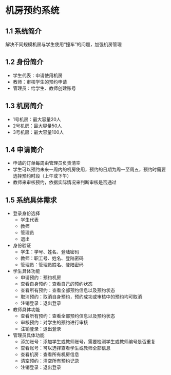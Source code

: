 # 机房预约系统

## 1.1 系统简介

解决不同规模机房与学生使用“撞车”的问题，加强机房管理

## 1.2 身份简介

- 学生代表：申请使用机房
- 教师：审核学生的预约申请
- 管理员：给学生、教师创建账号

## 1.3 机房简介

- 1号机房：最大容量20人
- 2号机房：最大容量50人
- 3号机房：最大容量100人

## 1.4 申请简介

- 申请的订单每周由管理员负责清空
- 学生可以预约未来一周内的机房使用，预约的日期为周一至周五，预约时需要选择预约时段（上午或下午）
- 教师来审核预约，依据实际情况来判断审核是否通过

## 1.5 系统具体需求

- 登录身份选择
  - 学生代表
  - 教师
  - 管理员
  - 退出
- 身份验证
  - 学生：学号、姓名、登陆密码
  - 教师：职工号、姓名、登陆密码
  - 管理员：管理员姓名、登陆密码
- 学生具体功能
  - 申请预约：预约机房
  - 查看自身预约：查看自己的预约状态
  - 查看所有预约：查看全部预约信息以及预约状态
  - 取消预约：取消自身预约，预约成功或审核中的预约均可取消
  - 注销登录：退出登录
- 教师具体功能
  - 查看所有预约：查看全部预约信息以及预约状态
  - 审核预约：对学生的预约进行审核
  - 注销登录：退出登录
- 管理员具体功能
  - 添加账号：添加学生或教师账号，需要检测学生或教师编号是否重复
  - 查看账号：可以选择查看学生或教师全部信息
  - 查看机房：查看所有机房信息
  - 清空预约：清空所有预约记录
  - 注销登录：退出登录
